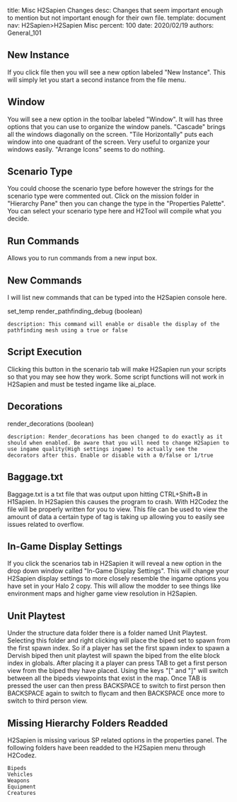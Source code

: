 title:      Misc H2Sapien Changes
desc:       Changes that seem important enough to mention but not important enough for their own file.
template:   document
nav:        H2Sapien>H2Sapien Misc
percent:    100
date:       2020/02/19
authors:    General_101

## New Instance
If you click file then you will see a new option labeled "New Instance". This will simply let you start a second instance from the file menu.
 
## Window
You will see a new option in the toolbar labeled "Window". It will has three options that you can use to organize the window panels.
"Cascade" brings all the windows diagonally on the screen. "Tile Horizontally" puts each window into one quadrant of the screen. Very useful to organize your windows easily. "Arrange Icons" seems to do nothing.
 
## Scenario Type
You could choose the scenario type before however the strings for the scenario type were commented out.
Click on the mission folder in "Hierarchy Pane" then you can change the type in the "Properties Palette". You can select your scenario type here and H2Tool will compile what you decide.
 
## Run Commands
Allows you to run commands from a new input box.
 
## New Commands
I will list new commands that can be typed into the H2Sapien console here.
 
set_temp render_pathfinding_debug (boolean)

    description: This command will enable or disable the display of the pathfinding mesh using a true or false
 
## Script Execution
Clicking this button in the scenario tab will make H2Sapien run your scripts so that you may see how they work. Some script functions will not work in H2Sapien and must be tested ingame like ai_place.
 
## Decorations
render_decorations (boolean)

    description: Render_decorations has been changed to do exactly as it should when enabled. Be aware that you will need to change H2Sapien to use ingame quality(High settings ingame) to actually see the decorators after this. Enable or disable with a 0/false or 1/true

## Baggage.txt
Baggage.txt is a txt file that was output upon hitting CTRL+Shift+B in H1Sapien. In H2Sapien this causes the program to crash.
With H2Codez the file will be properly written for you to view. This file can be used to view the amount of data a certain type of tag is taking up allowing you to easily see issues related to overflow.
 
## In-Game Display Settings
If you click the scenarios tab in H2Sapien it will reveal a new option in the drop down window called "In-Game Display Settings". This will change your H2Sapien display settings to more closely resemble the ingame options you have set in your Halo 2 copy. This will allow the modder to see things like environment maps and higher game view resolution in H2Sapien.

## Unit Playtest
Under the structure data folder there is a folder named Unit Playtest. Selecting this folder and right clicking will place the biped set to spawn from the first spawn index. So if a player has set the first spawn index to spawn a Dervish biped then unit playtest
will spawn the biped from the elite block index in globals. After placing it a player can press TAB to get a first person view from the biped they have placed. Using the keys "[" and "]" will switch between all the bipeds viewpoints that exist in the map. 
Once TAB is pressed the user can then press BACKSPACE to switch to first person then BACKSPACE again to switch to flycam and then BACKSPACE once more to switch to third person view.

## Missing Hierarchy Folders Readded
H2Sapien is missing various SP related options in the properties panel. The following folders have been readded to the H2Sapien menu through H2Codez.

	Bipeds
	Vehicles
	Weapons 
	Equipment
	Creatures
